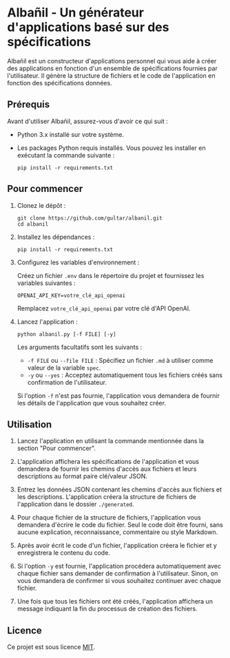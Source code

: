 # Albañil - Un générateur d'applications basé sur des spécifications

Albañil est un constructeur d'applications personnel qui vous aide à créer des applications en fonction d'un ensemble de spécifications fournies par l'utilisateur. Il génère la structure de fichiers et le code de l'application en fonction des spécifications données.

## Prérequis

Avant d'utiliser Albañil, assurez-vous d'avoir ce qui suit :

- Python 3.x installé sur votre système.
- Les packages Python requis installés. Vous pouvez les installer en exécutant la commande suivante :

  ```shell
  pip install -r requirements.txt
  ```

## Pour commencer

1. Clonez le dépôt :

   ```shell
   git clone https://github.com/gultar/albanil.git
   cd albanil
   ```

2. Installez les dépendances :

   ```shell
   pip install -r requirements.txt
   ```

3. Configurez les variables d'environnement :

   Créez un fichier `.env` dans le répertoire du projet et fournissez les variables suivantes :

   ```
   OPENAI_API_KEY=votre_clé_api_openai
   ```

   Remplacez `votre_clé_api_openai` par votre clé d'API OpenAI.

4. Lancez l'application :

   ```shell
   python albanil.py [-f FILE] [-y]
   ```

   Les arguments facultatifs sont les suivants :

   - `-f FILE` ou `--file FILE` : Spécifiez un fichier `.md` à utiliser comme valeur de la variable `spec`.
   - `-y` ou `--yes` : Acceptez automatiquement tous les fichiers créés sans confirmation de l'utilisateur.

   Si l'option `-f` n'est pas fournie, l'application vous demandera de fournir les détails de l'application que vous souhaitez créer.

## Utilisation

1. Lancez l'application en utilisant la commande mentionnée dans la section "Pour commencer".

2. L'application affichera les spécifications de l'application et vous demandera de fournir les chemins d'accès aux fichiers et leurs descriptions au format paire clé/valeur JSON.

3. Entrez les données JSON contenant les chemins d'accès aux fichiers et les descriptions. L'application créera la structure de fichiers de l'application dans le dossier `./generated`.

4. Pour chaque fichier de la structure de fichiers, l'application vous demandera d'écrire le code du fichier. Seul le code doit être fourni, sans aucune explication, reconnaissance, commentaire ou style Markdown.

5. Après avoir écrit le code d'un fichier, l'application créera le fichier et y enregistrera le contenu du code.

6. Si l'option `-y` est fournie, l'application procédera automatiquement avec chaque fichier sans demander de confirmation à l'utilisateur. Sinon, on vous demandera de confirmer si vous souhaitez continuer avec chaque fichier.

7. Une fois que tous les fichiers ont été créés, l'application affichera un message indiquant la fin du processus de création des fichiers.

## Licence

Ce projet est sous licence [MIT](LICENSE).